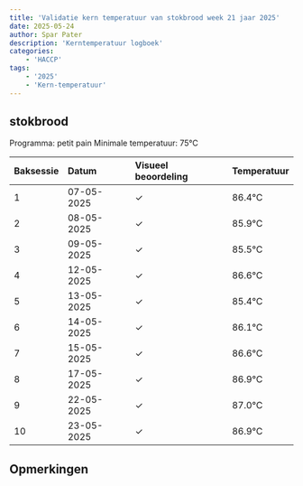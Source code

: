 ```yaml
---
title: 'Validatie kern temperatuur van stokbrood week 21 jaar 2025'
date: 2025-05-24
author: Spar Pater
description: 'Kerntemperatuur logboek'
categories:
    - 'HACCP'
tags:
    - '2025'
    - 'Kern-temperatuur'
---
```


## stokbrood

Programma: petit pain
Minimale temperatuur: 75°C

| Baksessie | Datum | Visueel beoordeling | Temperatuur |
|:---|:---|:---|:---|
| 1 | 07-05-2025 | &check; | 86.4°C |
| 2 | 08-05-2025 | &check; | 85.9°C |
| 3 | 09-05-2025 | &check; | 85.5°C |
| 4 | 12-05-2025 | &check; | 86.6°C |
| 5 | 13-05-2025 | &check; | 85.4°C |
| 6 | 14-05-2025 | &check; | 86.1°C |
| 7 | 15-05-2025 | &check; | 86.6°C |
| 8 | 17-05-2025 | &check; | 86.9°C |
| 9 | 22-05-2025 | &check; | 87.0°C |
| 10 | 23-05-2025 | &check; | 86.9°C |

## Opmerkingen



